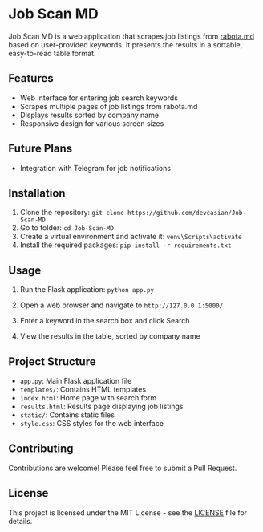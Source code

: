 # Job Scan MD

Job Scan MD is a web application that scrapes job listings from [rabota.md](http://rabota.md "rabota.md") based on user-provided keywords. It presents the results in a sortable, easy-to-read table format.

## Features

- Web interface for entering job search keywords
- Scrapes multiple pages of job listings from rabota.md
- Displays results sorted by company name
- Responsive design for various screen sizes

## Future Plans

- Integration with Telegram for job notifications

## Installation

1. Clone the repository:
```git clone https://github.com/devcasian/Job-Scan-MD```
2. Go to folder:
```cd Job-Scan-MD```
3. Create a virtual environment and activate it:
```venv\Scripts\activate```
4. Install the required packages:
```pip install -r requirements.txt```

## Usage

1. Run the Flask application:
```python app.py```
2. Open a web browser and navigate to `http://127.0.0.1:5000/`

3. Enter a keyword in the search box and click Search

4. View the results in the table, sorted by company name

## Project Structure

- `app.py`: Main Flask application file
- `templates/`: Contains HTML templates
- `index.html`: Home page with search form
- `results.html`: Results page displaying job listings
- `static/`: Contains static files
- `style.css`: CSS styles for the web interface

## Contributing

Contributions are welcome! Please feel free to submit a Pull Request.

## License

This project is licensed under the MIT License - see the [LICENSE](LICENSE) file for details.

